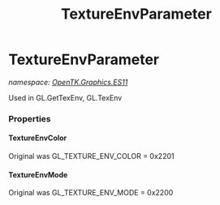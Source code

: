 ﻿---
title: TextureEnvParameter
---

# TextureEnvParameter
_namespace: [OpenTK.Graphics.ES11](N-OpenTK.Graphics.ES11.html)_

Used in GL.GetTexEnv, GL.TexEnv



### Properties

#### TextureEnvColor
Original was GL_TEXTURE_ENV_COLOR = 0x2201
#### TextureEnvMode
Original was GL_TEXTURE_ENV_MODE = 0x2200

